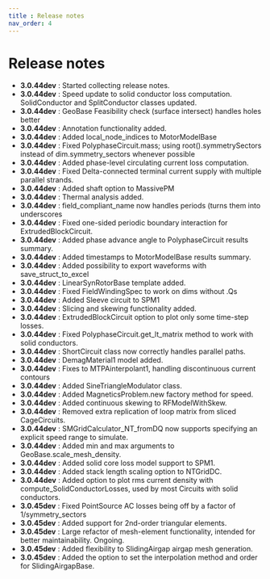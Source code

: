 ```yaml
---
title : Release notes
nav_order: 4
---
```

# Release notes
* **3.0.44dev** :  Started collecting release notes.
* **3.0.44dev** :  Speed update to solid conductor loss computation. SolidConductor and SplitConductor classes updated.
* **3.0.44dev** :  GeoBase Feasibility check (surface intersect) handles holes better
* **3.0.44dev** :  Annotation functionality added.
* **3.0.44dev** :  Added local_node_indices to MotorModelBase
* **3.0.44dev** :  Fixed PolyphaseCircuit.mass; using root().symmetrySectors instead of dim.symmetry_sectors whenever possible
* **3.0.44dev** :  Added phase-level circulating current loss computation.
* **3.0.44dev** :  Fixed Delta-connected terminal current supply with multiple parallel strands.
* **3.0.44dev** :  Added shaft option to MassivePM
* **3.0.44dev** :  Thermal analysis added.
* **3.0.44dev** :  field_compliant_name now handles periods (turns them into underscores
* **3.0.44dev** :  Fixed one-sided periodic boundary interaction for ExtrudedBlockCircuit.
* **3.0.44dev** :  Added phase advance angle to PolyphaseCircuit results summary.
* **3.0.44dev** :  Added timestamps to MotorModelBase results summary.
* **3.0.44dev** :  Added possibility to export waveforms with save_struct_to_excel
* **3.0.44dev** :  LinearSynRotorBase template added.
* **3.0.44dev** :  Fixed FieldWindingSpec to work on dims without .Qs
* **3.0.44dev** :  Added Sleeve circuit to SPM1
* **3.0.44dev** :  Slicing and skewing functionality added.
* **3.0.44dev** :  ExtrudedBlockCircuit option to plot only some time-step losses.
* **3.0.44dev** :  Fixed PolyphaseCircuit.get_lt_matrix method to work with solid conductors.
* **3.0.44dev** :  ShortCircuit class now correctly handles parallel paths.
* **3.0.44dev** :  DemagMaterial1 model added.
* **3.0.44dev** :  Fixes to MTPAinterpolant1, handling discontinuous current contours
* **3.0.44dev** :  Added SineTriangleModulator class.
* **3.0.44dev** :  Added MagneticsProblem.new factory method for speed.
* **3.0.44dev** :  Added continuous skewing to RFModelWithSkew.
* **3.0.44dev** :  Removed extra replication of loop matrix from sliced CageCircuits.
* **3.0.44dev** :  SMGridCalculator_NT_fromDQ now supports specifying an explicit speed range to simulate.
* **3.0.44dev** :  Added min and max arguments to GeoBase.scale_mesh_density.
* **3.0.44dev** :  Added solid core loss model support to SPM1.
* **3.0.44dev** :  Added stack length scaling option to NTGridDC.
* **3.0.44dev** :  Added option to plot rms current density with compute_SolidConductorLosses, used by most Circuits with solid conductors.
* **3.0.45dev** :  Fixed PointSource AC losses being off by a factor of 1/symmetry_sectors
* **3.0.45dev** :  Added support for 2nd-order triangular elements.
* **3.0.45dev** :  Large refactor of mesh-element functionality, intended for better maintainability. Ongoing.
* **3.0.45dev** :  Added flexibility to SlidingAirgap airgap mesh generation.
* **3.0.45dev** :  Added the option to set the interpolation method and order for SlidingAirgapBase.
